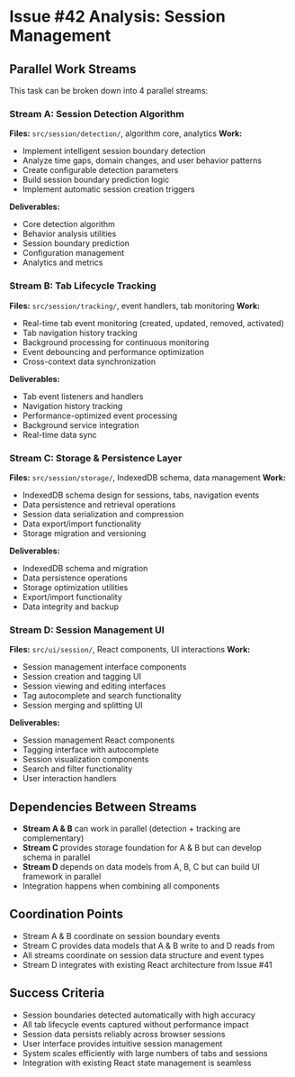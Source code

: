 # Issue #42 Analysis: Session Management

## Parallel Work Streams

This task can be broken down into 4 parallel streams:

### Stream A: Session Detection Algorithm
**Files:** `src/session/detection/`, algorithm core, analytics
**Work:**
- Implement intelligent session boundary detection
- Analyze time gaps, domain changes, and user behavior patterns
- Create configurable detection parameters
- Build session boundary prediction logic
- Implement automatic session creation triggers

**Deliverables:**
- Core detection algorithm
- Behavior analysis utilities
- Session boundary prediction
- Configuration management
- Analytics and metrics

### Stream B: Tab Lifecycle Tracking
**Files:** `src/session/tracking/`, event handlers, tab monitoring
**Work:**
- Real-time tab event monitoring (created, updated, removed, activated)
- Tab navigation history tracking
- Background processing for continuous monitoring
- Event debouncing and performance optimization
- Cross-context data synchronization

**Deliverables:**
- Tab event listeners and handlers
- Navigation history tracking
- Performance-optimized event processing
- Background service integration
- Real-time data sync

### Stream C: Storage & Persistence Layer
**Files:** `src/session/storage/`, IndexedDB schema, data management
**Work:**
- IndexedDB schema design for sessions, tabs, navigation events
- Data persistence and retrieval operations
- Session data serialization and compression
- Data export/import functionality
- Storage migration and versioning

**Deliverables:**
- IndexedDB schema and migration
- Data persistence operations
- Storage optimization utilities
- Export/import functionality
- Data integrity and backup

### Stream D: Session Management UI
**Files:** `src/ui/session/`, React components, UI interactions
**Work:**
- Session management interface components
- Session creation and tagging UI
- Session viewing and editing interfaces
- Tag autocomplete and search functionality
- Session merging and splitting UI

**Deliverables:**
- Session management React components
- Tagging interface with autocomplete
- Session visualization components
- Search and filter functionality
- User interaction handlers

## Dependencies Between Streams
- **Stream A & B** can work in parallel (detection + tracking are complementary)
- **Stream C** provides storage foundation for A & B but can develop schema in parallel
- **Stream D** depends on data models from A, B, C but can build UI framework in parallel
- Integration happens when combining all components

## Coordination Points
- Stream A & B coordinate on session boundary events
- Stream C provides data models that A & B write to and D reads from
- All streams coordinate on session data structure and event types
- Stream D integrates with existing React architecture from Issue #41

## Success Criteria
- Session boundaries detected automatically with high accuracy
- All tab lifecycle events captured without performance impact
- Session data persists reliably across browser sessions
- User interface provides intuitive session management
- System scales efficiently with large numbers of tabs and sessions
- Integration with existing React state management is seamless